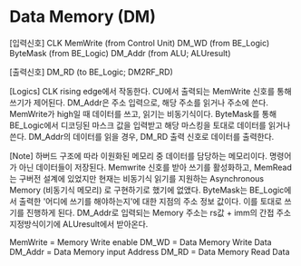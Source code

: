 # Data Memory (DM)

[입력신호]
CLK
MemWrite    (from Control Unit)
DM_WD       (from BE_Logic)
ByteMask    (from BE_Logic)
DM_Addr     (from ALU; ALUresult)

[출력신호]
DM_RD       (to BE_Logic; DM2RF_RD)

[Logics]
CLK rising edge에서 작동한다. 
CU에서 출력되는 MemWrite 신호를 통해 쓰기가 제어된다. 
DM_Addr은 주소 입력으로, 해당 주소를 읽거나 주소에 쓴다.
MemWrite가 high일 때 데이터를 쓰고, 읽기는 비동기식이다.
ByteMask를 통해 BE_Logic에서 디코딩된 마스크 값을 입력받고 해당 마스킹을 토대로 데이터를 읽거나 쓴다. 
DM_Addr의 데이터를 읽을 경우, DM_RD 출력 신호로 데이터를 출력한다.

[Note]
하버드 구조에 따라 이원화된 메모리 중 데이터를 담당하는 메모리이다. 명령어가 아닌 데이터들이 저장된다.
Memwrite 신호를 받아 쓰기를 활성화하고, MemRead는 구버전 설계에 있었지만 현재는 비동기식 읽기를 지원하는 Asynchronous Memory (비동기식 메모리) 로 구현하기로 했기에 없앴다. 
ByteMask는 BE_Logic에서 출력한 '어디에 쓰기를 해야하는지'에 대한 지점의 주소 정보 값이다. 이를 토대로 쓰기를 진행하게 된다. 
DM_Addr로 입력되는 Memory 주소는 rs값 + imm의 간접 주소 지정방식이기에 ALUresult에서 받아온다.

MemWrite    = Memory Write enable
DM_WD       = Data Memory Write Data
DM_Addr     = Data Memory input Address
DM_RD       = Data Memory Read Data
